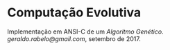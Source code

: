 # Computação Evolutiva
Implementação em ANSI-C de um _Algoritmo Genético_.  
_geraldo.rabelo@gmail.com_, setembro de 2017.
